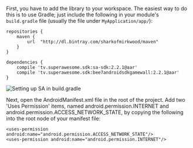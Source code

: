 First, you have to add the library to your workspace. The easiest way to do this is to use Gradle; just include the following in your module's `build.gradle` file (usually the file under `MyApplication/app/`):

```
repositories {
    maven {
        url  "http://dl.bintray.com/sharkofmirkwood/maven"
    }
}

dependencies {
    compile 'tv.superawesome.sdk:sa-sdk:2.2.1@aar'
    compile 'tv.superawesome.sdk:bee7androidsdkgamewall:2.2.1@aar'
}
```

![](img/android_gradle_setup.png "Setting up SA in build.gradle")

Next, open the AndroidManifest.xml file in the root of the project. Add two 'Uses Permission' items, named android.permission.INTERNET and android.permission.ACCESS_NETWORK_STATE, by copying the following into the root node of your manifest file:

```
<uses-permission android:name="android.permission.ACCESS_NETWORK_STATE"/>
<uses-permission android:name="android.permission.INTERNET"/>
```
